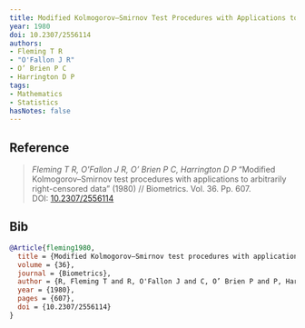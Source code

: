 ```yaml
---
title: Modified Kolmogorov–Smirnov Test Procedures with Applications to Arbitrarily right-censored Data
year: 1980
doi: 10.2307/2556114
authors:
- Fleming T R
- "O'Fallon J R"
- O’ Brien P C
- Harrington D P
tags:
- Mathematics
- Statistics
hasNotes: false
---
```


## Reference

> <i>Fleming T R, O'Fallon J R, O’ Brien P C, Harrington D P</i> “Modified Kolmogorov–Smirnov test procedures with applications to arbitrarily right-censored data” (1980) // Biometrics. Vol.&nbsp;36. Pp.&nbsp;607. DOI:&nbsp;<a href='https://doi.org/10.2307/2556114'>10.2307/2556114</a>

## Bib

```bib
@Article{fleming1980,
  title = {Modified Kolmogorov–Smirnov test procedures with applications to arbitrarily right-censored data},
  volume = {36},
  journal = {Biometrics},
  author = {R, Fleming T and R, O'Fallon J and C, O’ Brien P and P, Harrington D},
  year = {1980},
  pages = {607},
  doi = {10.2307/2556114}
}
```
